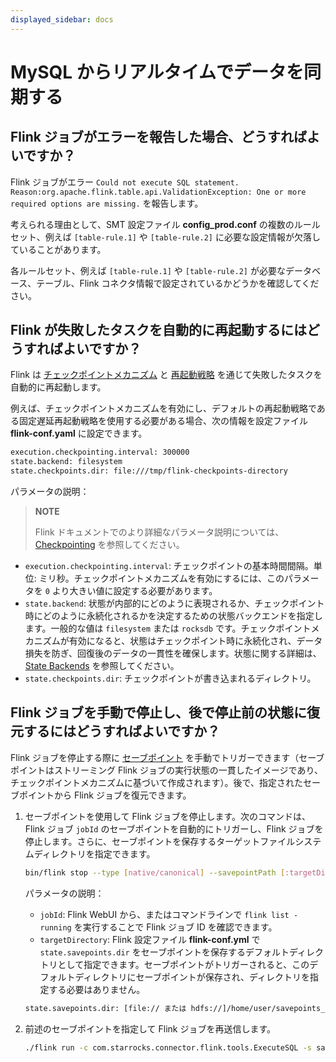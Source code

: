 ```yaml
---
displayed_sidebar: docs
---
```


# MySQL からリアルタイムでデータを同期する

## Flink ジョブがエラーを報告した場合、どうすればよいですか？

Flink ジョブがエラー `Could not execute SQL statement. Reason:org.apache.flink.table.api.ValidationException: One or more required options are missing.` を報告します。

考えられる理由として、SMT 設定ファイル **config_prod.conf** の複数のルールセット、例えば `[table-rule.1]` や `[table-rule.2]` に必要な設定情報が欠落していることがあります。

各ルールセット、例えば `[table-rule.1]` や `[table-rule.2]` が必要なデータベース、テーブル、Flink コネクタ情報で設定されているかどうかを確認してください。

## Flink が失敗したタスクを自動的に再起動するにはどうすればよいですか？

Flink は [チェックポイントメカニズム](https://nightlies.apache.org/flink/flink-docs-master/docs/dev/datastream/fault-tolerance/checkpointing/) と [再起動戦略](https://nightlies.apache.org/flink/flink-docs-release-1.15/docs/ops/state/task_failure_recovery/) を通じて失敗したタスクを自動的に再起動します。

例えば、チェックポイントメカニズムを有効にし、デフォルトの再起動戦略である固定遅延再起動戦略を使用する必要がある場合、次の情報を設定ファイル **flink-conf.yaml** に設定できます。

```Bash
execution.checkpointing.interval: 300000
state.backend: filesystem
state.checkpoints.dir: file:///tmp/flink-checkpoints-directory
```

パラメータの説明：

> **NOTE**
>
> Flink ドキュメントでのより詳細なパラメータ説明については、[Checkpointing](https://nightlies.apache.org/flink/flink-docs-master/docs/dev/datastream/fault-tolerance/checkpointing/) を参照してください。

- `execution.checkpointing.interval`: チェックポイントの基本時間間隔。単位: ミリ秒。チェックポイントメカニズムを有効にするには、このパラメータを `0` より大きい値に設定する必要があります。
- `state.backend`: 状態が内部的にどのように表現されるか、チェックポイント時にどのように永続化されるかを決定するための状態バックエンドを指定します。一般的な値は `filesystem` または `rocksdb` です。チェックポイントメカニズムが有効になると、状態はチェックポイント時に永続化され、データ損失を防ぎ、回復後のデータの一貫性を確保します。状態に関する詳細は、[State Backends](https://nightlies.apache.org/flink/flink-docs-master/docs/ops/state/state_backends/) を参照してください。
- `state.checkpoints.dir`: チェックポイントが書き込まれるディレクトリ。

## Flink ジョブを手動で停止し、後で停止前の状態に復元するにはどうすればよいですか？

Flink ジョブを停止する際に [セーブポイント](https://nightlies.apache.org/flink/flink-docs-master/docs/ops/state/savepoints/) を手動でトリガーできます（セーブポイントはストリーミング Flink ジョブの実行状態の一貫したイメージであり、チェックポイントメカニズムに基づいて作成されます）。後で、指定されたセーブポイントから Flink ジョブを復元できます。

1. セーブポイントを使用して Flink ジョブを停止します。次のコマンドは、Flink ジョブ `jobId` のセーブポイントを自動的にトリガーし、Flink ジョブを停止します。さらに、セーブポイントを保存するターゲットファイルシステムディレクトリを指定できます。

    ```Bash
    bin/flink stop --type [native/canonical] --savepointPath [:targetDirectory] :jobId
    ```

    パラメータの説明：

    - `jobId`: Flink WebUI から、またはコマンドラインで `flink list -running` を実行することで Flink ジョブ ID を確認できます。
    - `targetDirectory`: Flink 設定ファイル **flink-conf.yml** で `state.savepoints.dir` をセーブポイントを保存するデフォルトディレクトリとして指定できます。セーブポイントがトリガーされると、このデフォルトディレクトリにセーブポイントが保存され、ディレクトリを指定する必要はありません。

    ```Bash
    state.savepoints.dir: [file:// または hdfs://]/home/user/savepoints_dir
    ```

2. 前述のセーブポイントを指定して Flink ジョブを再送信します。

    ```Bash
    ./flink run -c com.starrocks.connector.flink.tools.ExecuteSQL -s savepoints_dir/savepoints-xxxxxxxx flink-connector-starrocks-xxxx.jar -f flink-create.all.sql 
    ```